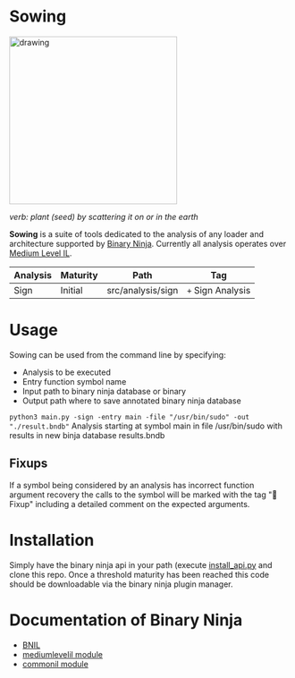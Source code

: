 # Sowing

<img src="https://github.com/loganleland/sow/assets/6620612/4ef6608d-195d-4a8c-9498-a8ecfa2d73d2" alt="drawing" width="300"/>

*verb: plant (seed) by scattering it on or in the earth*

**Sowing** is a suite of tools dedicated to the analysis of any loader and architecture supported by [Binary Ninja](https://binary.ninja/). Currently all analysis operates over [Medium Level IL](https://docs.binary.ninja/dev/bnil-mlil.html).

| Analysis | Maturity | Path | Tag 
| -------- | -------- | -------- | -------- |
| Sign     | Initial  | src/analysis/sign | ```+``` Sign Analysis

# Usage
Sowing can be used from the command line by specifying:
- Analysis to be executed
- Entry function symbol name
- Input path to binary ninja database or binary
- Output path where to save annotated binary ninja database
  
```python3 main.py -sign -entry main -file "/usr/bin/sudo" -out "./result.bndb"```
Analysis starting at symbol main in file /usr/bin/sudo with results in new binja database results.bndb

## Fixups
If a symbol being considered by an analysis has incorrect function argument recovery the calls to the symbol will be marked with the tag "🔨 Fixup" including a detailed comment on the expected arguments.

# Installation
Simply have the binary ninja api in your path (execute [install_api.py](https://github.com/Vector35/binaryninja-api/blob/dev/scripts/install_api.py) and clone this repo.
Once a threshold maturity has been reached this code should be downloadable via the binary ninja plugin manager.

# Documentation of Binary Ninja
- [BNIL](https://docs.binary.ninja/dev/bnil-overview.html)
- [mediumlevelil module](https://api.binary.ninja/binaryninja.mediumlevelil-module.html#mediumlevelil-module)
- [commonil module](https://api.binary.ninja/binaryninja.commonil-module.html#commonil-module)
